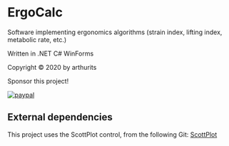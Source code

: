# ErgoCalc
Software implementing ergonomics algorithms (strain index, lifting index, metabolic rate, etc.)

Written in .NET C# WinForms

Copyright © 2020 by arthurits

Sponsor this project!

[![paypal](https://www.paypalobjects.com/en_US/i/btn/btn_donateCC_LG.gif)](https://www.paypal.com/paypalme/arthurits)


## External dependencies
This project uses the ScottPlot control, from the following Git:
[ScottPlot](https://github.com/ScottPlot/ScottPlot)

